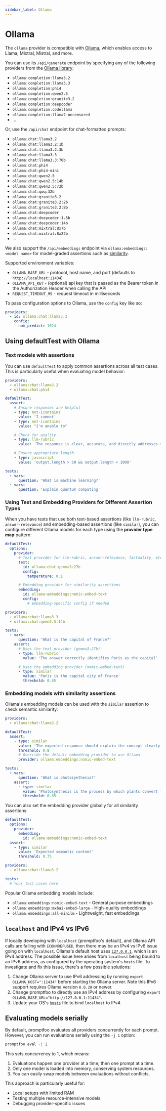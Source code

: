 ```yaml
---
sidebar_label: Ollama
---
```


# Ollama

The `ollama` provider is compatible with [Ollama](https://github.com/jmorganca/ollama), which enables access to Llama, Mixtral, Mistral, and more.

You can use its `/api/generate` endpoint by specifying any of the following providers from the [Ollama library](https://ollama.ai/library):

- `ollama:completion:llama3.2`
- `ollama:completion:llama3.3`
- `ollama:completion:phi4`
- `ollama:completion:qwen2.5`
- `ollama:completion:granite3.2`
- `ollama:completion:deepcoder`
- `ollama:completion:codellama`
- `ollama:completion:llama2-uncensored`
- ...

Or, use the `/api/chat` endpoint for chat-formatted prompts:

- `ollama:chat:llama3.2`
- `ollama:chat:llama3.2:1b`
- `ollama:chat:llama3.2:3b`
- `ollama:chat:llama3.3`
- `ollama:chat:llama3.3:70b`
- `ollama:chat:phi4`
- `ollama:chat:phi4-mini`
- `ollama:chat:qwen2.5`
- `ollama:chat:qwen2.5:14b`
- `ollama:chat:qwen2.5:72b`
- `ollama:chat:qwq:32b`
- `ollama:chat:granite3.2`
- `ollama:chat:granite3.2:2b`
- `ollama:chat:granite3.2:8b`
- `ollama:chat:deepcoder`
- `ollama:chat:deepcoder:1.5b`
- `ollama:chat:deepcoder:14b`
- `ollama:chat:mixtral:8x7b`
- `ollama:chat:mixtral:8x22b`
- ...

We also support the `/api/embeddings` endpoint via `ollama:embeddings:<model name>` for model-graded assertions such as [similarity](/docs/configuration/expected-outputs/similar/).

Supported environment variables:

- `OLLAMA_BASE_URL` - protocol, host name, and port (defaults to `http://localhost:11434`)
- `OLLAMA_API_KEY` - (optional) api key that is passed as the Bearer token in the Authorization Header when calling the API
- `REQUEST_TIMEOUT_MS` - request timeout in milliseconds

To pass configuration options to Ollama, use the `config` key like so:

```yaml title="promptfooconfig.yaml"
providers:
  - id: ollama:chat:llama3.3
    config:
      num_predict: 1024
```

## Using defaultTest with Ollama

### Text models with assertions

You can use `defaultTest` to apply common assertions across all test cases. This is particularly useful when evaluating model behavior:

```yaml title="promptfooconfig.yaml"
providers:
  - ollama:chat:llama3.2
  - ollama:chat:phi4

defaultTest:
  assert:
    # Ensure responses are helpful
    - type: not-icontains
      value: 'I cannot'
    - type: not-icontains
      value: "I'm unable to"

    # Check for quality
    - type: llm-rubric
      value: 'The response is clear, accurate, and directly addresses the question'

    # Ensure appropriate length
    - type: javascript
      value: 'output.length > 50 && output.length < 1000'

tests:
  - vars:
      question: 'What is machine learning?'
  - vars:
      question: 'Explain quantum computing'
```

### Using Text and Embedding Providers for Different Assertion Types

When you have tests that use both text-based assertions (like `llm-rubric`, `answer-relevance`) and embedding-based assertions (like `similar`), you can configure different Ollama models for each type using the **provider type map** pattern:

```yaml title="promptfooconfig.yaml"
defaultTest:
  options:
    provider:
      # Text provider for llm-rubric, answer-relevance, factuality, etc.
      text:
        id: ollama:chat:gemma3:27b
        config:
          temperature: 0.1

      # Embedding provider for similarity assertions
      embedding:
        id: ollama:embeddings:nomic-embed-text
        config:
          # embedding-specific config if needed

providers:
  - ollama:chat:llama3.3
  - ollama:chat:qwen2.5:14b

tests:
  - vars:
      question: 'What is the capital of France?'
    assert:
      # Uses the text provider (gemma3:27b)
      - type: llm-rubric
        value: 'The answer correctly identifies Paris as the capital'

      # Uses the embedding provider (nomic-embed-text)
      - type: similar
        value: 'Paris is the capital city of France'
        threshold: 0.85
```

### Embedding models with similarity assertions

Ollama's embedding models can be used with the `similar` assertion to check semantic similarity:

```yaml title="promptfooconfig.yaml"
providers:
  - ollama:chat:llama3.2

defaultTest:
  assert:
    - type: similar
      value: 'The expected response should explain the concept clearly'
      threshold: 0.8
      # Override the default embedding provider to use Ollama
      provider: ollama:embeddings:nomic-embed-text

tests:
  - vars:
      question: 'What is photosynthesis?'
    assert:
      - type: similar
        value: 'Photosynthesis is the process by which plants convert light energy into chemical energy'
        threshold: 0.85
```

You can also set the embedding provider globally for all similarity assertions:

```yaml title="promptfooconfig.yaml"
defaultTest:
  options:
    provider:
      embedding:
        id: ollama:embeddings:nomic-embed-text
  assert:
    - type: similar
      value: 'Expected semantic content'
      threshold: 0.75

providers:
  - ollama:chat:llama3.2

tests:
  # Your test cases here
```

Popular Ollama embedding models include:

- `ollama:embeddings:nomic-embed-text` - General purpose embeddings
- `ollama:embeddings:mxbai-embed-large` - High-quality embeddings
- `ollama:embeddings:all-minilm` - Lightweight, fast embeddings

## `localhost` and IPv4 vs IPv6

If locally developing with `localhost` (promptfoo's default),
and Ollama API calls are failing with `ECONNREFUSED`,
then there may be an IPv4 vs IPv6 issue going on with `localhost`.
Ollama's default host uses [`127.0.0.1`](https://github.com/jmorganca/ollama/blob/main/api/client.go#L19),
which is an IPv4 address.
The possible issue here arises from `localhost` being bound to an IPv6 address,
as configured by the operating system's `hosts` file.
To investigate and fix this issue, there's a few possible solutions:

1. Change Ollama server to use IPv6 addressing by running
   `export OLLAMA_HOST=":11434"` before starting the Ollama server.
   Note this IPv6 support requires Ollama version `0.0.20` or newer.
2. Change promptfoo to directly use an IPv4 address by configuring
   `export OLLAMA_BASE_URL="http://127.0.0.1:11434"`.
3. Update your OS's [`hosts`](<https://en.wikipedia.org/wiki/Hosts_(file)>) file
   to bind `localhost` to IPv4.

## Evaluating models serially

By default, promptfoo evaluates all providers concurrently for each prompt. However, you can run evaluations serially using the `-j 1` option:

```bash
promptfoo eval -j 1
```

This sets concurrency to 1, which means:

1. Evaluations happen one provider at a time, then one prompt at a time.
2. Only one model is loaded into memory, conserving system resources.
3. You can easily swap models between evaluations without conflicts.

This approach is particularly useful for:

- Local setups with limited RAM
- Testing multiple resource-intensive models
- Debugging provider-specific issues
